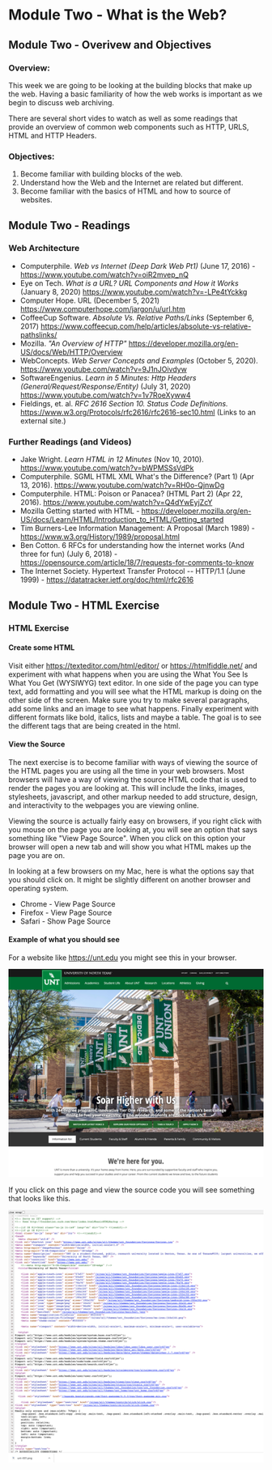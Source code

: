 # Module Two - What is the Web?

## Module Two - Overivew and Objectives

### Overview: 
This week we are going to be looking at the building blocks that make up the web. Having a basic familiarity of how the web works is important as we begin to discuss web archiving. 

There are several short vides to watch as well as some readings that provide an overview of common web components such as HTTP, URLS, HTML and HTTP Headers.

### Objectives:
1. Become familiar with building blocks of the web.
2. Understand how the Web and the Internet are related but different.
3. Become familiar with the basics of HTML and how to source of websites.

## Module Two - Readings

### Web Architecture

* Computerphile. _Web vs Internet (Deep Dark Web Pt1)_ (June 17, 2016) - https://www.youtube.com/watch?v=oiR2mvep_nQ
* Eye on Tech. _What is a URL? URL Components and How it Works_ (January 8, 2020) https://www.youtube.com/watch?v=-LPe4tYckkg
* Computer Hope. URL (December 5, 2021) https://www.computerhope.com/jargon/u/url.htm
* CoffeeCup Software. _Absolute Vs. Relative Paths/Links_ (September 6, 2017) https://www.coffeecup.com/help/articles/absolute-vs-relative-pathslinks/ 
* Mozilla. _"An Overview of HTTP"_ https://developer.mozilla.org/en-US/docs/Web/HTTP/Overview 
* WebConcepts. _Web Server Concepts and Examples_ (October 5, 2020). https://www.youtube.com/watch?v=9J1nJOivdyw 
* SoftwareEngenius. _Learn in 5 Minutes: Http Headers (General/Request/Response/Entity)_ (July 31, 2020) https://www.youtube.com/watch?v=1v7RoeXyww4
* Fieldings, et. al. _RFC 2616 Section 10. Status Code Definitions._ https://www.w3.org/Protocols/rfc2616/rfc2616-sec10.html (Links to an external site.)  

### Further Readings (and Videos) 

* Jake Wright. _Learn HTML in 12 Minutes_ (Nov 10, 2010). https://www.youtube.com/watch?v=bWPMSSsVdPk 
* Computerphile. SGML HTML XML What's the Difference? (Part 1) (Apr 13, 2016). https://www.youtube.com/watch?v=RH0o-QjnwDg
* Computerphile. HTML: Poison or Panacea? (HTML Part 2) (Apr 22, 2016). https://www.youtube.com/watch?v=Q4dYwEyjZcY
* Mozilla Getting started with HTML  - https://developer.mozilla.org/en-US/docs/Learn/HTML/Introduction_to_HTML/Getting_started
* Tim Burners-Lee Information Management: A Proposal (March 1989) - https://www.w3.org/History/1989/proposal.html
* Ben Cotton. 6 RFCs for understanding how the internet works (And three for fun) (July 6, 2018) - https://opensource.com/article/18/7/requests-for-comments-to-know
* The Internet Society. Hypertext Transfer Protocol -- HTTP/1.1 (June 1999) - https://datatracker.ietf.org/doc/html/rfc2616

## Module Two - HTML Exercise

### HTML Exercise

#### Create some HTML

Visit either https://texteditor.com/html/editor/  or https://htmlfiddle.net/  and experiment with what happens when you are using the What You See Is What You Get (WYSIWYG) text editor.  In one side of the page you can type text, add formatting and you will see what the HTML markup is doing on the other side of the screen. Make sure you try to make several paragraphs, add some links and an image to see what happens.  Finally experiment with different formats like bold, italics, lists and maybe a table.  The goal is to see the different tags that are being created in the html. 

#### View the Source
The next exercise is to become familiar with ways of viewing the source of the HTML pages you are using all the time in your web browsers.  Most browsers will have a way of viewing the source HTML code that is used to render the pages you are looking at.  This will include the links, images, stylesheets, javascript, and other markup needed to add structure, design, and interactivity to the webpages you are viewing online.  

Viewing the source is actually fairly easy on browsers, if you right click with you mouse on the page you are looking at, you will see an option that says something like "View Page Source".  When you click on this option your browser will open a new tab and will show you what HTML makes up the page you are on. 

In looking at a few browsers on my Mac, here is what the options say that you should click on. It might be slightly different on another browser and operating system. 

* Chrome - View Page Source
* Firefox - View Page Source
* Safari - Show Page Source

#### Example of what you should see
For a website like https://unt.edu you might see this in your browser. 

![Alt](images/module-02-unt-homepage.png "UNT Homepage")

If you click on this page and view the source code you will see something that looks like this. 

![Alt](images/module-02-unt-homepage-source.png "UNT Homepage Source View")

